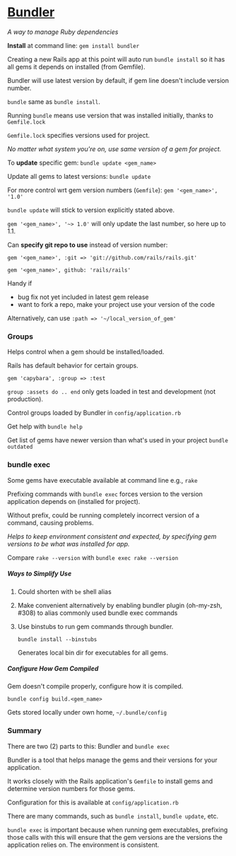 # [Bundler][1]

*A way to manage Ruby dependencies*

**Install** at command line:
`gem install bundler`

Creating a new Rails app at this point will auto run `bundle install` so it has all gems it depends on installed (from Gemfile).

Bundler will use latest version by default, if gem line doesn't include version number.

`bundle` same as `bundle install`.

Running `bundle` means use version that was installed initially, thanks to `Gemfile.lock`

`Gemfile.lock` specifies versions used for project.

*No matter what system you're on, use same version of a gem for project.*

To **update** specific gem:
`bundle update <gem_name>`

Update all gems to latest versions:
`bundle update`

For more control wrt gem version numbers (`Gemfile`):
`gem '<gem_name>', '1.0'`

`bundle update` will stick to version explicitly stated above.

`gem '<gem_name>', '~> 1.0'` will only update the last number, so here up to 1.1.

Can **specify git repo to use** instead of version number:

`gem '<gem_name>', :git => 'git://github.com/rails/rails.git'`

`gem '<gem_name>', github: 'rails/rails'`

Handy if 

- bug fix not yet included in latest gem release
- want to fork a repo, make your project use your version of the code

Alternatively, can use `:path => '~/local_version_of_gem'`

### Groups

Helps control when a gem should be installed/loaded.

Rails has default behavior for certain groups.

`gem 'capybara', :group => :test`

`group :assets do .. end` only gets loaded in test and development (not production).

Control groups loaded by Bundler in `config/application.rb`

Get help with `bundle help`

Get list of gems have newer version than what's used in your project
`bundle outdated`

### bundle exec

Some gems have executable available at command line
e.g., `rake`

Prefixing commands with `bundle exec` forces version to the version application depends on (installed for project).

Without prefix, could be running completely incorrect version of a command, causing problems.

*Helps to keep environment consistent and expected, by specifying gem versions to be what was installed for app.*

Compare `rake --version` with `bundle exec rake --version`

##### Ways to Simplify Use

1. Could shorten with `be` shell alias
2. Make convenient alternatively by enabling bundler plugin (oh-my-zsh, #308) to alias commonly used bundle exec commands
3. Use binstubs to run gem commands through bundler.
        
    `bundle install --binstubs`

    Generates local bin dir for executables for all gems.

##### Configure How Gem Compiled

Gem doesn't compile properly, configure how it is compiled.

`bundle config build.<gem_name>`

Gets stored locally under own home, `~/.bundle/config`

### Summary

There are two (2) parts to this: Bundler and `bundle exec`

Bundler is a tool that helps manage the gems and their versions for your application.

It works closely with the Rails application's `Gemfile` to install gems and determine version numbers for those gems.

Configuration for this is available at `config/application.rb`

There are many commands, such as `bundle install`, `bundle update`, etc.

`bundle exec` is important because when running gem executables, prefixing those calls with this will ensure that the gem versions are the versions the application relies on.  The environment is consistent.


[1]: http://railscasts.com/episodes/201-bundler-revised
